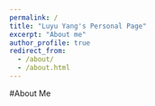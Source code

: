 ```yaml
---
permalink: /
title: "Luyu Yang's Personal Page"
excerpt: "About me"
author_profile: true
redirect_from: 
  - /about/
  - /about.html
---
```


#About Me
